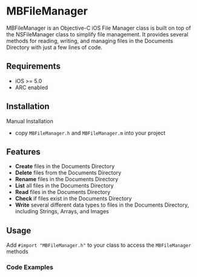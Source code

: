 # MBFileManager
MBFileManager is an Objective-C iOS File Manager class is built on top of the NSFileManager class to simplify file management.  It provides several methods for reading, writing, and managing files in the Documents Directory with just a few lines of code.

## Requirements
- iOS >= 5.0
- ARC enabled

## Installation

Manual Installation
- copy `MBFileManager.h` and `MBFileManager.m` into your project

## Features

- **Create** files in the Documents Directory
- **Delete** files from the Documents Directory
- **Rename** files in the Documents Directory
- **List** all files in the Documents Directory
- **Read** files in the Documents Directory
- **Check** if files exist in the Documents Directory
- **Write** several different data types to files in the Documents Directory, including Strings, Arrays, and Images

## Usage

Add `#import "MBFileManager.h"` to your class to access the `MBFileManager` methods

### Code Examples



